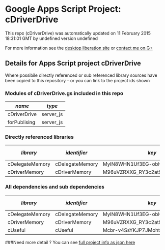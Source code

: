 # Google Apps Script Project: cDriverDrive
This repo (cDriverDrive) was automatically updated on 11 February 2015 18:31:01 GMT by undefined version undefined

For more information see the [desktop liberation site](http://ramblings.mcpher.com/Home/excelquirks/drivesdk/gettinggithubready "desktop liberation") or [contact me on G+](https://plus.google.com/+BruceMcpherson "Bruce McPherson - GDE")
## Details for Apps Script project cDriverDrive
Where possibile directly referenced or sub referenced library sources have been copied to this repository - or you can link to the project ids shown
### Modules of cDriverDrive.gs included in this repo
*name*|*type*
--- | --- 
cDriverDrive| server_js
forPublising| server_js
### Directly referenced libraries
*library*|*identifier*|*key*|*version*|*development mode*|*source available*|
--- | --- | --- | --- | --- | --- 
cDelegateMemory| cDelegateMemory|MyIN8WHN1Uf3EG-obHsjrAyz3TLx7pV4j|8|no|yes
cDriverMemory| cDriverMemory|M96uVZRXXG_RY3c2at9V6tSz3TLx7pV4j|9|no|no
### All dependencies and sub dependencies
*library*|*identifier*|*key*|*version*|*development mode*|*source available*|
--- | --- | --- | --- | --- | --- 
cDelegateMemory| cDelegateMemory|MyIN8WHN1Uf3EG-obHsjrAyz3TLx7pV4j|no|yes
cDriverMemory| cDriverMemory|M96uVZRXXG_RY3c2at9V6tSz3TLx7pV4j|no|yes
cUseful| cUseful|Mcbr-v4SsYKJP7JMohttAZyz3TLx7pV4j|no|yes
###Need more detail ?
You can see [full project info as json here](info.json)